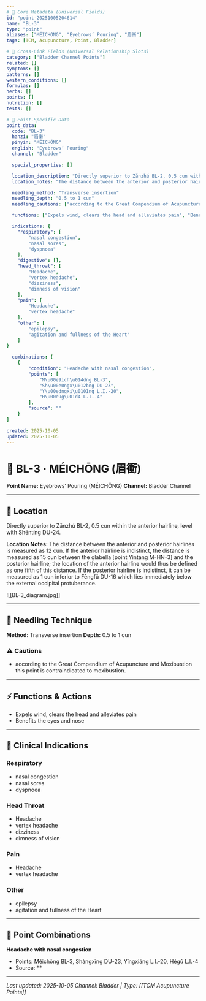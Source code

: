 ```yaml
---
# 🔹 Core Metadata (Universal Fields)
id: "point-20251005204614"
name: "BL-3"
type: "point"
aliases: ["MÉICHŌNG", "Eyebrows’ Pouring", "眉衝"]
tags: [TCM, Acupuncture, Point, Bladder]

# 🔹 Cross-Link Fields (Universal Relationship Slots)
category: ["Bladder Channel Points"]
related: []
symptoms: []
patterns: []
western_conditions: []
formulas: []
herbs: []
points: []
nutrition: []
tests: []

# 🔹 Point-Specific Data
point_data:
  code: "BL-3"
  hanzi: "眉衝"
  pinyin: "MÉICHŌNG"
  english: "Eyebrows’ Pouring"
  channel: "Bladder"

  special_properties: []

  location_description: "Directly superior to Zǎnzhú BL-2, 0.5 cun within the anterior hairline, level with Shéntíng DU-24."
  location_notes: "The distance between the anterior and posterior hairlines is measured as 12 cun. If the anterior hairline is indistinct, the distance is measured as 15 cun between the glabella [point Yìntáng M-HN-3] and the posterior hairline; the location of the anterior hairline would thus be defined as one fifth of this distance. If the posterior hairline is indistinct, it can be measured as 1 cun inferior to Fēngfǔ DU-16 which lies immediately below the external occipital protuberance."

  needling_method: "Transverse insertion"
  needling_depth: "0.5 to 1 cun"
  needling_cautions: ["according to the Great Compendium of Acupuncture and Moxibustion this point is contraindicated to moxibustion."]

  functions: ["Expels wind, clears the head and alleviates pain", "Benefits the eyes and nose"]

  indications: {
    "respiratory": [
        "nasal congestion",
        "nasal sores",
        "dyspnoea"
    ],
    "digestive": [],
    "head_throat": [
        "Headache",
        "vertex headache",
        "dizziness",
        "dimness of vision"
    ],
    "pain": [
        "Headache",
        "vertex headache"
    ],
    "other": [
        "epilepsy",
        "agitation and fullness of the Heart"
    ]
}

  combinations: [
    {
        "condition": "Headache with nasal congestion",
        "points": [
            "M\u00e9ich\u014dng BL-3",
            "Sh\u00e0ngx\u012bng DU-23",
            "Y\u00edngxi\u0101ng L.I.-20",
            "H\u00e9g\u01d4 L.I.-4"
        ],
        "source": ""
    }
]

created: 2025-10-05
updated: 2025-10-05
---
```


# 📍 BL-3 · MÉICHŌNG (眉衝)

**Point Name:** Eyebrows’ Pouring (MÉICHŌNG)
**Channel:** Bladder Channel

---

## 📍 Location

Directly superior to Zǎnzhú BL-2, 0.5 cun within the anterior hairline, level with Shéntíng DU-24.

**Location Notes:**
The distance between the anterior and posterior hairlines is measured as 12 cun. If the anterior hairline is indistinct, the distance is measured as 15 cun between the glabella [point Yìntáng M-HN-3] and the posterior hairline; the location of the anterior hairline would thus be defined as one fifth of this distance. If the posterior hairline is indistinct, it can be measured as 1 cun inferior to Fēngfǔ DU-16 which lies immediately below the external occipital protuberance.

![[BL-3_diagram.jpg]]

---

## 🔧 Needling Technique

**Method:** Transverse insertion
**Depth:** 0.5 to 1 cun

### ⚠️ Cautions
- according to the Great Compendium of Acupuncture and Moxibustion this point is contraindicated to moxibustion.

---

## ⚡ Functions & Actions
- Expels wind, clears the head and alleviates pain
- Benefits the eyes and nose

---

## 🎯 Clinical Indications

### Respiratory
- nasal congestion
- nasal sores
- dyspnoea

### Head Throat
- Headache
- vertex headache
- dizziness
- dimness of vision

### Pain
- Headache
- vertex headache

### Other
- epilepsy
- agitation and fullness of the Heart

---

## 🔗 Point Combinations

**Headache with nasal congestion**
- Points: Méichōng BL-3, Shàngxīng DU-23, Yíngxiāng L.I.-20, Hégǔ L.I.-4
- Source: **

---

*Last updated: 2025-10-05*
*Channel: Bladder | Type: [[TCM Acupuncture Points]]*
